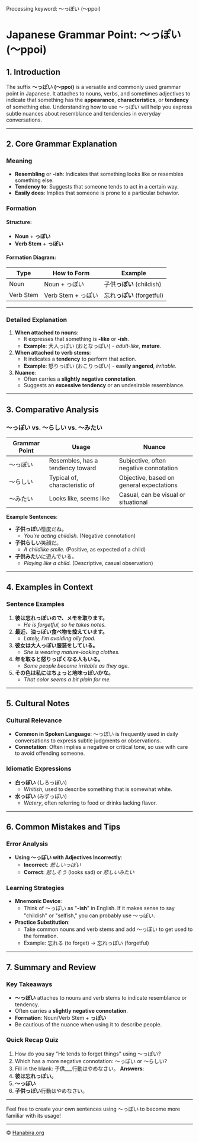 Processing keyword: ～っぽい (〜ppoi)
# Japanese Grammar Point: ～っぽい (〜ppoi)

## 1. Introduction
The suffix **～っぽい (〜ppoi)** is a versatile and commonly used grammar point in Japanese. It attaches to nouns, verbs, and sometimes adjectives to indicate that something has the **appearance**, **characteristics**, or **tendency** of something else. Understanding how to use ～っぽい will help you express subtle nuances about resemblance and tendencies in everyday conversations.

---
## 2. Core Grammar Explanation
### Meaning
- **Resembling** or **-ish**: Indicates that something looks like or resembles something else.
- **Tendency to**: Suggests that someone tends to act in a certain way.
- **Easily does**: Implies that someone is prone to a particular behavior.
### Formation
#### Structure:
- **Noun** + **っぽい**
- **Verb Stem** + **っぽい**
#### Formation Diagram:
| Type         | How to Form           | Example                |
|--------------|-----------------------|------------------------|
| Noun         | Noun + っぽい         | 子供**っぽい** (childish) |
| Verb Stem    | Verb Stem + っぽい    | 忘れ**っぽい** (forgetful) |
---
### Detailed Explanation
1. **When attached to nouns**:
   - It expresses that something is **-like** or **-ish**.
   - **Example**: 大人っぽい (おとなっぽい) - *adult-like*, **mature**.
2. **When attached to verb stems**:
   - It indicates a **tendency** to perform that action.
   - **Example**: 怒りっぽい (おこりっぽい) - **easily angered**, *irritable*.
3. **Nuance**:
   - Often carries a **slightly negative connotation**.
   - Suggests an **excessive tendency** or an undesirable resemblance.
---
## 3. Comparative Analysis
### ～っぽい vs. ～らしい vs. ～みたい
| Grammar Point | Usage                               | Nuance                                  |
|---------------|-------------------------------------|-----------------------------------------|
| ～っぽい        | Resembles, has a tendency toward    | Subjective, often negative connotation  |
| ～らしい        | Typical of, characteristic of       | Objective, based on general expectations|
| ～みたい        | Looks like, seems like              | Casual, can be visual or situational    |
**Example Sentences**:
- **子供っぽい**態度だね。
  - *You're acting childish.* (Negative connotation)
- **子供らしい**笑顔だ。
  - *A childlike smile.* (Positive, as expected of a child)
- **子供みたい**に遊んでいる。
  - *Playing like a child.* (Descriptive, casual observation)
---
## 4. Examples in Context
### Sentence Examples
1. **彼は忘れっぽいので、メモを取ります。**
   - *He is forgetful, so he takes notes.*
2. **最近、油っぽい食べ物を控えています。**
   - *Lately, I'm avoiding oily food.*
3. **彼女は大人っぽい服装をしている。**
   - *She is wearing mature-looking clothes.*
4. **年を取ると怒りっぽくなる人もいる。**
   - *Some people become irritable as they age.*
5. **その色は私にはちょっと地味っぽいかな。**
   - *That color seems a bit plain for me.*
---
## 5. Cultural Notes
### Cultural Relevance
- **Common in Spoken Language**: ～っぽい is frequently used in daily conversations to express subtle judgments or observations.
- **Connotation**: Often implies a negative or critical tone, so use with care to avoid offending someone.
### Idiomatic Expressions
- **白っぽい** (しろっぽい)
  - *Whitish*, used to describe something that is somewhat white.
- **水っぽい** (みずっぽい)
  - *Watery*, often referring to food or drinks lacking flavor.
---
## 6. Common Mistakes and Tips
### Error Analysis
- **Using ～っぽい with Adjectives Incorrectly**:
  - **Incorrect**: *悲しいっぽい*  
  - **Correct**: *悲しそう* (looks sad) or *悲しいみたい*
### Learning Strategies
- **Mnemonic Device**:
  - Think of ～っぽい as "**-ish**" in English. If it makes sense to say "childish" or "selfish," you can probably use ～っぽい.
- **Practice Substitution**:
  - Take common nouns and verb stems and add ～っぽい to get used to the formation.
  - Example: 忘れる (to forget) → 忘れっぽい (forgetful)
---
## 7. Summary and Review
### Key Takeaways
- **～っぽい** attaches to nouns and verb stems to indicate resemblance or tendency.
- Often carries a **slightly negative connotation**.
- **Formation**: Noun/Verb Stem + **っぽい**
- Be cautious of the nuance when using it to describe people.
### Quick Recap Quiz
1. How do you say "He tends to forget things" using ～っぽい?
2. Which has a more negative connotation: ～っぽい or ～らしい?
3. Fill in the blank: 子供___行動はやめなさい。
**Answers**:
1. **彼は忘れっぽい。**
2. **～っぽい**
3. **子供っぽい**行動はやめなさい。
---
Feel free to create your own sentences using ～っぽい to become more familiar with its usage!


---

© [Hanabira.org](https://hanabira.org)

